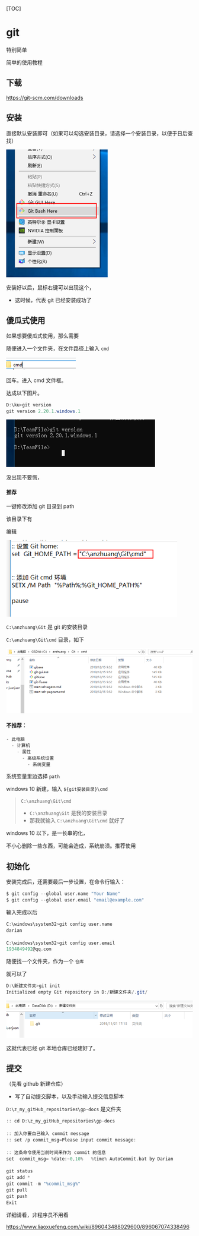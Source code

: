 [TOC]



# git

特别简单

简单的使用教程

## 下载

https://git-scm.com/downloads

## 安装

直接默认安装即可（如果可以勾选安装目录，请选择一个安装目录，以便于日后查找）

![1574326228099](assets/1574326228099.png)

安装好以后，鼠标右键可以出现这个，

- 这时候，代表 git 已经安装成功了



## 傻瓜式使用

如果想要傻瓜式使用，那么需要

随便进入一个文件夹，在文件路径上输入 `cmd` 

![1574326473794](assets/1574326473794.png)

回车。进入 cmd 文件框。

达成以下图片。

```java
D:\ku>git version
git version 2.20.1.windows.1
```

![1574326414722](assets/1574326414722.png)

没出现不要慌，

#### 推荐

一键修改添加 git 目录到 path

该目录下有

编辑

![1574327115722](assets/1574327115722.png)



`C:\anzhuang\Git` 是 git 的安装目录

 

`C:\anzhuang\Git\cmd` 目录，如下

![1574327170186](assets/1574327170186.png)



#### 不推荐：



```java
- 此电脑
  - 计算机
    - 属性
      - 高级系统设置
        - 系统变量
```

系统变量里边选择 `path` 

windows 10 新建，输入 `${git安装目录}\cmd`

>  `C:\anzhuang\Git\cmd` 
>
> - `C:\anzhuang\Git` 是我的安装目录
> - 那我就输入 `C:\anzhuang\Git\cmd` 就好了

windows 10 以下，是一长串的化，

不小心删除一些东西，可能会造成，系统崩溃。推荐使用



## 初始化

安装完成后，还需要最后一步设置，在命令行输入：

```c
$ git config --global user.name "Your Name"
$ git config --global user.email "email@example.com"
```





输入完成以后

```c
C:\windows\system32>git config user.name
darian

C:\windows\system32>git config user.email
1934849492@qq.com
```







随便找一个文件夹，作为一个 `仓库` 

就可以了

```java
D:\新建文件夹>git init
Initialized empty Git repository in D:/新建文件夹/.git/
```



![1574327608599](assets/1574327608599.png)



这就代表已经 git 本地仓库已经建好了。



## 提交

（先看 github 新建仓库）



- 写了自动提交脚本，以及手动输入提交信息脚本



`D:\z_my_gitHub_repositories\gp-docs` 是文件夹 

```c
:: cd D:\z_my_gitHub_repositories\gp-docs

:: 加入你要自己输入 commit message
:: set /p commit_msg=Please input commit message:

:: 这条命令使用当前时间来作为 commit 的信息
set  commit_msg= %date:~0,10%   %time% AutoCommit.bat by Darian

git status 
git add * 
git commit -m "%commit_msg%"
git pull
git push
Exit
```





详细请看，非程序员不用看

https://www.liaoxuefeng.com/wiki/896043488029600/896067074338496